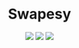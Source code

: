 <h1 align="center">
  <br>
  Swapesy
  <br>
</h1>

<div align="center">
  <img src='https://img.shields.io/badge/JavaScript-F7DF1E?style=for-the-badge&logo=javascript&logoColor=black' />
  <img src='https://img.shields.io/badge/React_Native-20232A?style=for-the-badge&logo=react&logoColor=61DAFB' />
  <img src='https://img.shields.io/badge/Firebase-039BE5?style=for-the-badge&logo=Firebase&logoColor=white' />
</div>
